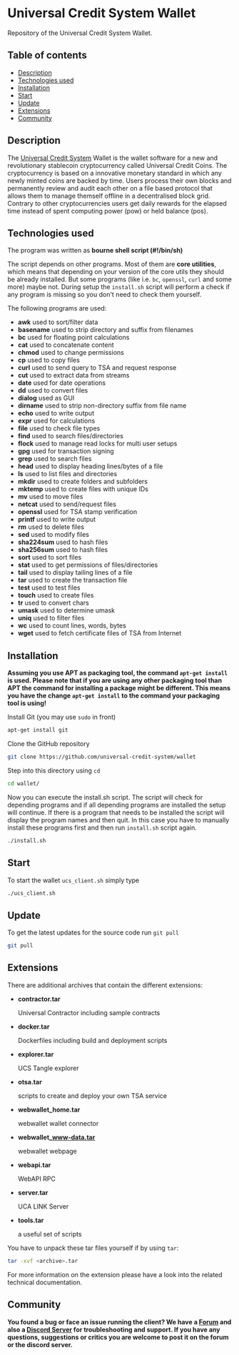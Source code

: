 # Universal Credit System Wallet

Repository of the Universal Credit System Wallet.

## Table of contents
* [Description](#description)
* [Technologies used](#technologies-used)
* [Installation](#installation)
* [Start](#start)
* [Update](#update)
* [Extensions](#extensions)
* [Community](#community)

## Description
The [Universal Credit System](https://www.universal-credit-system.org) Wallet is the wallet software for a new and revolutionary stablecoin cryptocurrency called Universal Credit Coins. The cryptocurrency is based on a innovative monetary standard in which any newly minted coins are backed by time. Users process their own blocks and permanently review and audit each other on a file based protocol that allows them to manage themself offline in a decentralised block grid. Contrary to other cryptocurrencies users get daily rewards for the elapsed time instead of spent computing power (pow) or held balance (pos).

## Technologies used
The program was written as **bourne shell script (#!/bin/sh)**

The script depends on other programs. Most of them are **core utilities**, which means that depending on your version of the core utils they should be already installed. But some programs (like i.e. ``bc``, ``openssl``, ``curl`` and some more) maybe not. During setup the `install.sh` script will perform a check if any program is missing so you don't need to check them yourself.

The following programs are used:

* **awk**     used to sort/filter data
* **basename** used to strip directory and suffix from filenames
* **bc**      used for floating point calculations
* **cat**     used to concatenate content
* **chmod**   used to change permissions
* **cp**      used to copy files
* **curl**    used to send query to TSA and request response
* **cut**     used to extract data from streams
* **date**    used for date operations
* **dd**      used to convert files
* **dialog**  used as GUI
* **dirname** used to strip non-directory suffix from file name
* **echo**    used to write output
* **expr**    used for calculations
* **file**    used to check file types
* **find**    used to search files/directories
* **flock**   used to manage read locks for multi user setups 
* **gpg**     used for transaction signing
* **grep**    used to search files
* **head**    used to display heading lines/bytes of a file
* **ls**      used to list files and directories
* **mkdir**   used to create folders and subfolders
* **mktemp**  used to create files with unique IDs
* **mv**      used to move files
* **netcat**  used to send/request files
* **openssl** used for TSA stamp verification
* **printf**  used to write output
* **rm**      used to delete files
* **sed**     used to modify files
* **sha224sum** used to hash files
* **sha256sum** used to hash files
* **sort**    used to sort files
* **stat**    used to get permissions of files/directories
* **tail**    used to display tailing lines of a file
* **tar**     used to create the transaction file
* **test**    used to test files
* **touch**   used to create files
* **tr**      used to convert chars
* **umask**   used to determine umask
* **uniq**    used to filter files
* **wc**      used to count lines, words, bytes
* **wget**    used to fetch certificate files of TSA from Internet

## Installation
**Assuming you use APT as packaging tool, the command `apt-get install` is used. Please note that if you are using any other packaging tool than APT the command for installing a package might be different. This means you have the change `apt-get install` to the command your packaging tool is using!**

Install Git (you may use `sudo` in front)
```bash
apt-get install git
```

Clone the GitHub repository
```bash
git clone https://github.com/universal-credit-system/wallet
```

Step into this directory using `cd`
```bash
cd wallet/
```

Now you can execute the install.sh script. The script will check for depending programs and if all depending programs are installed the setup will continue. 
If there is a program that needs to be installed the script will display the program names and then quit. In this case you have to manually install these programs first and then run `install.sh` script again.
```bash
./install.sh
```

## Start
To start the wallet `ucs_client.sh` simply type
```bash
./ucs_client.sh
```

## Update
To get the latest updates for the source code run `git pull`
```bash
git pull
```
## Extensions
There are additional archives that contain the different extensions:

* **contractor.tar**

  Universal Contractor including sample contracts
  
* **docker.tar**

  Dockerfiles including build and deployment scripts
* **explorer.tar**

  UCS Tangle explorer
* **otsa.tar**

  scripts to create and deploy your own TSA service
  
* **webwallet_home.tar**

  webwallet wallet connector
  
* **webwallet_www-data.tar**

  webwallet webpage
  
* **webapi.tar**

  WebAPI RPC
  
* **server.tar**

  UCA LINK Server
  
* **tools.tar**

  a useful set of scripts

You have to unpack these tar files yourself if by using `tar`:
```bash
tar -xvf <archive>.tar
```
For more information on the extension please have a look into the related technical documentation.

## Community
**You found a bug or face an issue running the client? We have a [Forum](https://forum.universal-credit-system.org) and also a [Discord Server](https://discord.gg/5kvCP6kkRn) for troubleshooting and support. If you have any questions, suggestions or critics you are welcome to post it on the forum or the discord server.**
